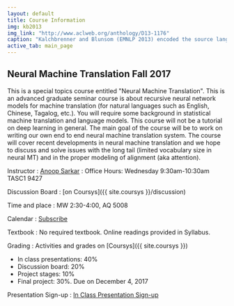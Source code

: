```yaml
---
layout: default
title: Course Information
img: kb2013
img_link: "http://www.aclweb.org/anthology/D13-1176"
caption: "Kalchbrenner and Blunsom (EMNLP 2013) encoded the source language input into a continuous representation and then generated the output translation from it."
active_tab: main_page 
---
```


## Neural Machine Translation <span class="text-muted">Fall 2017</span>

This is a special topics course entitled "Neural Machine Translation".
This is an advanced graduate seminar course is about recursive
neural network models for machine translation (for natural languages
such as English, Chinese, Tagalog, etc.). You will require some
background in statistical machine translation and language models.
This course will not be a tutorial on deep learning in general. The
main goal of the course will be to work on writing our own end to
end neural machine translation system. The course will cover recent
developments in neural machine translation and we hope to discuss
and solve issues with the long tail (limited vocabulary size in
neural MT) and in the proper modeling of alignment (aka attention).

Instructor
: [Anoop Sarkar](http://www.cs.sfu.ca/~anoop/) 
: Office Hours: Wednesday 9:30am-10:30am TASC1 9427

Discussion Board
: [on Coursys]({{ site.coursys }}/discussion)

Time and place
: MW 2:30-4:00, AQ 5008

Calendar
: [Subscribe](https://courses.cs.sfu.ca/calendar/0261d2fe6030dc6570c3073ca9dd1a93/anoop)

Textbook
: No required textbook. Online readings provided in Syllabus.

Grading
: Activities and grades on [Coursys]({{ site.coursys }})

* In class presentations: 40%
* Discussion board: 20%
* Project stages: 10%
* Final project: 30%. Due on December 4, 2017

Presentation Sign-up
: [In Class Presentation Sign-up](https://docs.google.com/spreadsheets/d/1WVTtcJLLK_RlhzSeZmdIveAPjga-tjecqvV-deOG16g/edit?usp=sharing)
